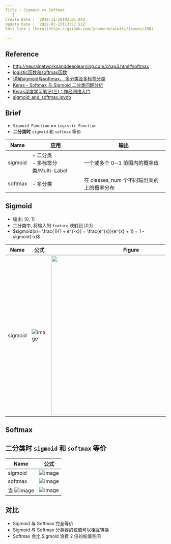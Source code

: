 ```yaml
---
Title | Sigmoid vs Softmax
-- | --
Create Date | `2019-11-19T03:01:04Z`
Update Date | `2022-01-22T13:57:51Z`
Edit link | [here](https://github.com/junxnone/aiwiki/issues/280)

---
```

## Reference
- http://neuralnetworksanddeeplearning.com/chap3.html#softmax 
- [logistic函数和softmax函数](http://www.cnblogs.com/maybe2030/p/5678387.html)
- [详解sigmoid与softmax， 多分类及多标签分类](https://blog.csdn.net/uncle_ll/article/details/82778750)
- [Keras - Softmax 与 Sigmoid 二分类问题分析](https://www.aiuai.cn/aifarm679.html)
- [Keras深度学习笔记(三)：神经网络入门](https://xiaosheng.me/2018/11/24/article154/)
- [sigmoid_and_softmax.ipynb](https://gist.github.com/ypwhs/6905ebbda99d04621f9fc00417657ae2)

## Brief
- `Sigmoid Function` == `Logistic Function`
- **二分类时** `sigmoid` 和 `softmax` 等价


Name | 应用 | 输出
-- | -- | --
sigmoid | - 二分类<br>- 多标签分类/Multi-Label | 一个或多个 0∼1 范围内的概率值
softmax | - 多分类 | 在 classes_num 个不同输出类别上的概率分布


## Sigmoid
- 输出: [0, 1]
- 二分类中, 将输入的 `feature` 映射到 [0,1] 
- $sigmoid(x)= \frac{1}{1 + e^{-x}} = \frac{e^{x}}{e^{x} + 1} = 1 - sigmoid(-x)$

Name | 公式 | Figure
-- | -- | --
sigmoid |  ![image](https://user-images.githubusercontent.com/2216970/69112835-4078a800-0abc-11ea-81e4-6e7b0c1833b9.png) | <img width="500px" src="https://user-images.githubusercontent.com/2216970/150641254-016e40a7-5f30-4f7a-af24-bc4e50749d6b.png">

## Softmax


##  二分类时 `sigmoid` 和 `softmax` 等价

Name | 公式
-- | --
sigmoid |  ![image](https://user-images.githubusercontent.com/2216970/69112835-4078a800-0abc-11ea-81e4-6e7b0c1833b9.png)
softmax | ![image](https://user-images.githubusercontent.com/2216970/69112891-669e4800-0abc-11ea-9068-25724edc9e15.png)
当 ![image](https://user-images.githubusercontent.com/2216970/69113402-dcef7a00-0abd-11ea-91bb-343c52144deb.png) |  ![image](https://user-images.githubusercontent.com/2216970/69113422-ea0c6900-0abd-11ea-9090-4e2e28364478.png)

## 对比
- Sigmoid 与 Softmax 完全等价
- Sigmoid 与 Softmax 分类器的权值可以相互转换
- Softmax 会比 Sigmoid 浪费 2 倍的权值空间
